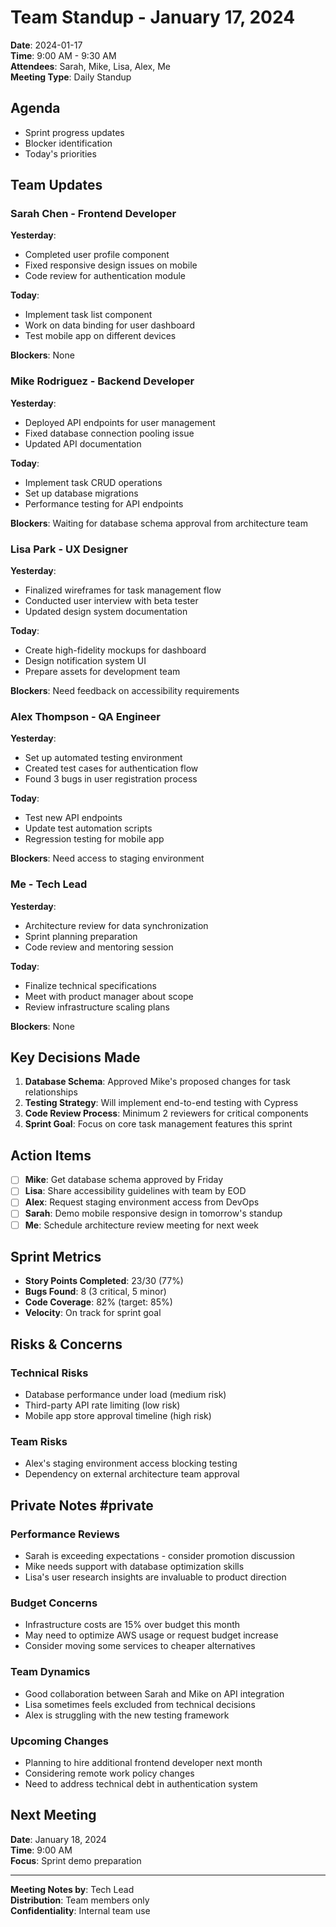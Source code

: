 # Team Standup - January 17, 2024

**Date**: 2024-01-17  
**Time**: 9:00 AM - 9:30 AM  
**Attendees**: Sarah, Mike, Lisa, Alex, Me  
**Meeting Type**: Daily Standup

## Agenda
- Sprint progress updates
- Blocker identification
- Today's priorities

## Team Updates

### Sarah Chen - Frontend Developer
**Yesterday**:
- Completed user profile component
- Fixed responsive design issues on mobile
- Code review for authentication module

**Today**:
- Implement task list component
- Work on data binding for user dashboard
- Test mobile app on different devices

**Blockers**: None

### Mike Rodriguez - Backend Developer  
**Yesterday**:
- Deployed API endpoints for user management
- Fixed database connection pooling issue
- Updated API documentation

**Today**:
- Implement task CRUD operations
- Set up database migrations
- Performance testing for API endpoints

**Blockers**: Waiting for database schema approval from architecture team

### Lisa Park - UX Designer
**Yesterday**:
- Finalized wireframes for task management flow
- Conducted user interview with beta tester
- Updated design system documentation

**Today**:
- Create high-fidelity mockups for dashboard
- Design notification system UI
- Prepare assets for development team

**Blockers**: Need feedback on accessibility requirements

### Alex Thompson - QA Engineer
**Yesterday**:
- Set up automated testing environment
- Created test cases for authentication flow
- Found 3 bugs in user registration process

**Today**:
- Test new API endpoints
- Update test automation scripts
- Regression testing for mobile app

**Blockers**: Need access to staging environment

### Me - Tech Lead
**Yesterday**:
- Architecture review for data synchronization
- Sprint planning preparation
- Code review and mentoring session

**Today**:
- Finalize technical specifications
- Meet with product manager about scope
- Review infrastructure scaling plans

**Blockers**: None

## Key Decisions Made

1. **Database Schema**: Approved Mike's proposed changes for task relationships
2. **Testing Strategy**: Will implement end-to-end testing with Cypress
3. **Code Review Process**: Minimum 2 reviewers for critical components
4. **Sprint Goal**: Focus on core task management features this sprint

## Action Items

- [ ] **Mike**: Get database schema approved by Friday
- [ ] **Lisa**: Share accessibility guidelines with team by EOD
- [ ] **Alex**: Request staging environment access from DevOps
- [ ] **Sarah**: Demo mobile responsive design in tomorrow's standup
- [ ] **Me**: Schedule architecture review meeting for next week

## Sprint Metrics

- **Story Points Completed**: 23/30 (77%)
- **Bugs Found**: 8 (3 critical, 5 minor)
- **Code Coverage**: 82% (target: 85%)
- **Velocity**: On track for sprint goal

## Risks & Concerns

### Technical Risks
- Database performance under load (medium risk)
- Third-party API rate limiting (low risk)
- Mobile app store approval timeline (high risk)

### Team Risks
- Alex's staging environment access blocking testing
- Dependency on external architecture team approval

## Private Notes #private

### Performance Reviews
- Sarah is exceeding expectations - consider promotion discussion
- Mike needs support with database optimization skills
- Lisa's user research insights are invaluable to product direction

### Budget Concerns
- Infrastructure costs are 15% over budget this month
- May need to optimize AWS usage or request budget increase
- Consider moving some services to cheaper alternatives

### Team Dynamics
- Good collaboration between Sarah and Mike on API integration
- Lisa sometimes feels excluded from technical decisions
- Alex is struggling with the new testing framework

### Upcoming Changes
- Planning to hire additional frontend developer next month
- Considering remote work policy changes
- Need to address technical debt in authentication system

## Next Meeting
**Date**: January 18, 2024  
**Time**: 9:00 AM  
**Focus**: Sprint demo preparation

---
**Meeting Notes by**: Tech Lead  
**Distribution**: Team members only  
**Confidentiality**: Internal team use 